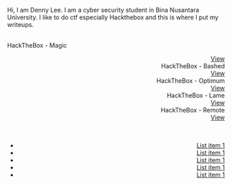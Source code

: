 Hi, I am Denny Lee. I am a cyber security student in Bina Nusantara University. I like to do ctf especially Hackthebox and this is where I put my writeups.
<br><br>



HackTheBox - Magic<div style="text-align: right;"><a href="https://dennylee22.github.io/Writeups/Magic/"><div align="right">View</a></div>
HackTheBox - Bashed<div style="text-align: right;"><a href="https://dennylee22.github.io/Writeups/Bashed/"><div align="right">View</a></div>
HackTheBox - Optimum<div style="text-align: right;"><a href="https://dennylee22.github.io/Writeups/Optimum/"><div align="right">View</a></div>
HackTheBox - Lame<div style="text-align: right;"><a href="https://dennylee22.github.io/Writeups/Lame/"><div align="right">View</a></div>
HackTheBox - Remote<div style="text-align: right;"><a href="https://dennylee22.github.io/Writeups/Remote/"><div align="right">View</a></div>
<br><br>
<ul>
  <li><a href="https://dennylee22.github.io/Writeups/Magic/">List item 1</a></li>
  <li><a href="https://dennylee22.github.io/Writeups/Bashed/">List item 1</a></li>
  <li><a href="https://dennylee22.github.io/Writeups/Optimum/">List item 1</a></li>
  <li><a href="https://dennylee22.github.io/Writeups/Lame/">List item 1</a></li>
  <li><a href="https://dennylee22.github.io/Writeups/Remote/">List item 1</a></li>
</ul>

